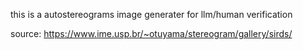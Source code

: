 this is a autostereograms image generater for llm/human verification

source: https://www.ime.usp.br/~otuyama/stereogram/gallery/sirds/
